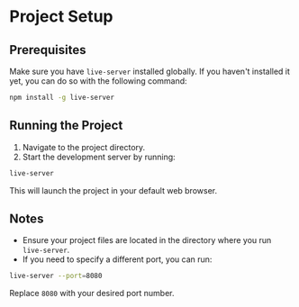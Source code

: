 # Project Setup

## Prerequisites

Make sure you have `live-server` installed globally. If you haven't installed it yet, you can do so with the following command:

```sh
npm install -g live-server
```

## Running the Project

1. Navigate to the project directory.
2. Start the development server by running:

```sh
live-server
```

This will launch the project in your default web browser.

## Notes

- Ensure your project files are located in the directory where you run `live-server`.
- If you need to specify a different port, you can run:

```sh
live-server --port=8080
```

Replace `8080` with your desired port number.

